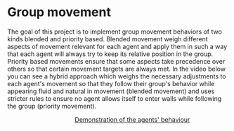 # Group movement 

The goal of this project is to implement group movement behaviors of two kinds blended and priority based. Blended movement weigh different aspects of movement relevant for each agent and apply them in such a way that each agent will always try to keep its relative position in the group. Priority based movements ensure that some aspects take precedence over others so that certain movement targets are always met. 
In the video below you can see a hybrid approach which weighs the necessary adjustments to each agent's movement so that they follow their group's behavior while appearing fluid and natural in movement (blended movement) and uses stricter rules to ensure no agent allows itself to enter walls while following the group (priority movement).

&nbsp;&nbsp;&nbsp;&nbsp;&nbsp;&nbsp;&nbsp;&nbsp;&nbsp;&nbsp;&nbsp;&nbsp;&nbsp;&nbsp;&nbsp;&nbsp;&nbsp;&nbsp;&nbsp;&nbsp;&nbsp;&nbsp;&nbsp;&nbsp;&nbsp;&nbsp;&nbsp;&nbsp;&nbsp;&nbsp;&nbsp;&nbsp;&nbsp;&nbsp;&nbsp;&nbsp;&nbsp;&nbsp;&nbsp;[Demonstration of the agents' behaviour](https://youtu.be/xOR-3ZfIRHA)
